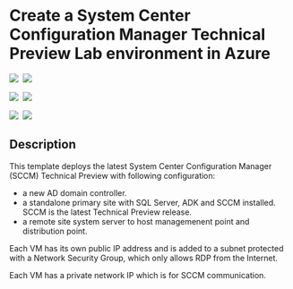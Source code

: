 # Create a System Center Configuration Manager Technical Preview Lab environment in Azure

<IMG SRC="https://azbotstorage.blob.core.windows.net/badges/sccm-technicalpreview/PublicLastTestDate.svg" />&nbsp;
<IMG SRC="https://azbotstorage.blob.core.windows.net/badges/sccm-technicalpreview/PublicDeployment.svg" />&nbsp;

<IMG SRC="https://azbotstorage.blob.core.windows.net/badges/sccm-technicalpreview/FairfaxLastTestDate.svg" />&nbsp;
<IMG SRC="https://azbotstorage.blob.core.windows.net/badges/sccm-technicalpreview/FairfaxDeployment.svg" />&nbsp;

<IMG SRC="https://azbotstorage.blob.core.windows.net/badges/sccm-technicalpreview/BestPracticeResult.svg" />&nbsp;
<IMG SRC="https://azbotstorage.blob.core.windows.net/badges/sccm-technicalpreview/CredScanResult.svg" />&nbsp;

## Description

This template deploys the latest System Center Configuration Manager (SCCM) Technical Preview with following configuration: 

* a new AD domain controller. 
* a standalone primary site with SQL Server, ADK and SCCM installed. SCCM is the latest Technical Preview release.
* a remote site system server to host managemenent point and distribution point. 

Each VM has its own public IP address and is added to a subnet protected with a Network Security Group, which only allows RDP from the Internet. 

Each VM has a private network IP which is for SCCM communication. 

